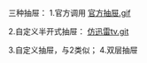 三种抽屉：
1.官方调用
[官方抽屉.gif](https://github.com/liaors/DrawerLayout/blob/main/git/%E5%AE%98%E6%96%B9%E6%8A%BD%E5%B1%89.gif)

2.自定义半开式抽屉：
[仿迅雷tv.git](https://github.com/liaors/DrawerLayout/blob/main/git/%E4%BB%BF%E8%BF%85%E9%9B%B7tv_%E8%87%AA%E5%AE%9A%E4%B9%89%E5%8D%8A%E5%BC%80%E6%8A%BD%E5%B1%89.gif)
   
 3.自定义抽屉，与2类似；
 4.双层抽屉
